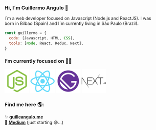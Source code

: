 ### Hi, I´m Guillermo Angulo 👋
I´m a web developer focused on Javascript (Node.js and ReactJS). I was born in Bilbao (Spain) and I´m currently living in São Paulo (Brazil). 

```javascript
const guillermo = {
  code: [Javascript, HTML, CSS],
  tools: [Node, React, Redux, Next],
}
```

### I’m currently focused on 👨‍💻
<img src="https://github.com/GuilleAngulo/guilleangulo/blob/master/nodejs.png" width="80">  <img src="https://github.com/GuilleAngulo/guilleangulo/blob/master/reactjs.png" width="80" >  <img src="https://github.com/GuilleAngulo/guilleangulo/blob/master/gatsbyjs.png" width="80" >  <img src="https://github.com/GuilleAngulo/guilleangulo/blob/master/nextjs.png" width="80" >

### Find me here 🌎:
✨ **[guilleangulo.me](https://guilleangulo.me/)**<br/>
📖 **[Medium](https://medium.com/@anyermo)** (just starting 😅...)

<!--
**GuilleAngulo/guilleangulo** is a ✨ _special_ ✨ repository because its `README.md` (this file) appears on your GitHub profile.

Here are some ideas to get you started:

- 🔭 I’m currently working on ...
- 🌱 I’m currently learning ...
- 👯 I’m looking to collaborate on ...
- 🤔 I’m looking for help with ...
- 💬 Ask me about ...
- 📫 How to reach me: ...
- 😄 Pronouns: ...
- ⚡ Fun fact: ...
-->
